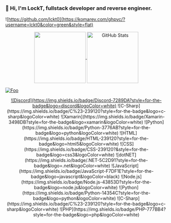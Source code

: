 ### 👋 Hi, I'm LockT, fullstack developer and reverse engineer.
![https://github.com/lckt0](https://komarev.com/ghpvc/?username=lckt0&color=green&style=flat)
<!--
<p align="center">
<table>
  <tr>
    <td align="center">Join Discord</td>
     <td align="center">Download PDoS</td>
    <td align="center">Download Lapidary</td>
  </tr>
  <tr>
    <td valign="center" align="center"><a href="https://discord.gg/Fv3V9Csc"><img src="https://i.imgur.com/lFM34nP.png"></a></td>
    <td valign="center" align="center"><a href="https://github.com/lckt0/PDoS/releases/tag/linux"><img src="https://i.imgur.com/NAe7qnB.png"></a></td>
    <td valign="center" align="center"><a href="https://discord.gg/Fv3V9Csc"><img src="https://i.imgur.com/9Nnosd9.png"></a></td>
  </tr>
 </table>
</p>
-->
<p align="center">
  <a href="https://github.com/lckt0" >
    <img align="center" src="https://github-readme-stats.vercel.app/api/top-langs/?layout=compact&username=lckt0&langs_count=6&theme=dark&bg_color=0d1117&border_color=30363d" height="160px"/>
  </a>
  <a href="https://github.com/lckt0" >
    <img align="center" src="https://github-readme-stats.vercel.app/api?username=lckt0&show_icons=true&line_height=27&count_private=true&theme=dark&bg_color=0d1117&border_color=30363d&hide=contribs" height="160px" alt="GitHub Stats"/>
  </a>
</p>

<a href="http://google.com.au/" rel="some text">![Foo](http://www.google.com.au/images/nav_logo7.png)</a>

<p align="center">
  <a href="https://github.com/lckt0" rel="test">![Discord](https://img.shields.io/badge/Discord-7289DA?style=for-the-badge&logo=discord&logoColor=white)</a>
  ![C-Sharp](https://img.shields.io/badge/C%23-239120?style=for-the-badge&logo=c-sharp&logoColor=white)</a>
  ![Xamarin](https://img.shields.io/badge/Xamarin-3498DB?style=for-the-badge&logo=xamarin&logoColor=white)</a>
  ![Python](https://img.shields.io/badge/Python-3776AB?style=for-the-badge&logo=python&logoColor=white)</a>
  ![HTML](https://img.shields.io/badge/HTML-239120?style=for-the-badge&logo=html5&logoColor=white)</a>
  ![CSS](https://img.shields.io/badge/CSS-239120?&style=for-the-badge&logo=css3&logoColor=white)</a>
  ![dotNET](https://img.shields.io/badge/.NET-5C2D91?style=for-the-badge&logo=.net&logoColor=white)</a>
  ![JavaScript](https://img.shields.io/badge/JavaScript-F7DF1E?style=for-the-badge&logo=javascript&logoColor=black)</a>
  ![Node.js](https://img.shields.io/badge/Node.js-43853D?style=for-the-badge&logo=node.js&logoColor=white)</a>
  ![Python](https://img.shields.io/badge/Python-14354C?style=for-the-badge&logo=python&logoColor=white)</a>
  ![C-Sharp](https://img.shields.io/badge/C%23-239120?style=for-the-badge&logo=c-sharp&logoColor=white)</a>
  ![PHP](https://img.shields.io/badge/PHP-777BB4?style=for-the-badge&logo=php&logoColor=white)</a>
</p>
